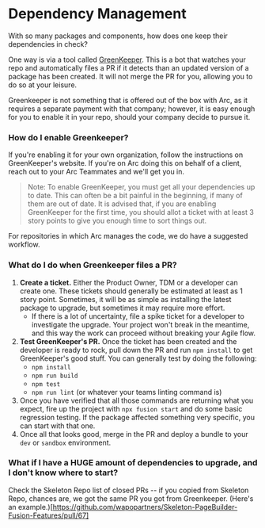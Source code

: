 # Dependency Management

With so many packages and components, how does one keep their dependencies in check?

One way is via a tool called [GreenKeeper](https://greenkeeper.io/#how-it-works). This is a bot that watches your repo and automatically files a PR if it detects than an updated version of a package has been created. It will not merge the PR for you, allowing you to do so at your leisure.

Greenkeeper is not something that is offered out of the box with Arc, as it requires a separate payment with that company; however, it is easy enough for you to enable it in your repo, should your company decide to pursue it.

### How do I enable Greenkeeper?

If you're enabling it for your own organization, follow the instructions on GreenKeeper's website. If you're on Arc doing this on behalf of a client, reach out to your Arc Teammates and we'll get you in.

> Note: To enable GreenKeeper, you must get all your dependencies up to date. This can often be a bit painful in the beginning, if many of them are out of date. It is advised that, if you are enabling GreenKeeper for the first time, you should allot a ticket with at least 3 story points to give you enough time to sort things out.

For repositories in which Arc manages the code, we do have a suggested workflow.

### What do I do when Greenkeeper files a PR?

1. **Create a ticket.** Either the Product Owner, TDM or a developer can create one. These tickets should generally be estimated at least as 1 story point. Sometimes, it will be as simple as installing the latest package to upgrade, but sometimes it may require more effort.
   - If there is a lot of uncertainty, file a spike ticket for a developer to investigate the upgrade. Your project won't break in the meantime, and this way the work can proceed without breaking your Agile flow.
1. **Test GreenKeeper's PR.** Once the ticket has been created and the developer is ready to rock, pull down the PR and run `npm install` to get GreenKeeper's good stuff. You can generally test by doing the following:
   - `npm install`
   - `npm run build`
   - `npm test`
   - `npm run lint` (or whatever your teams linting command is)
1. Once you have verified that all those commands are returning what you expect, fire up the project with `npx fusion start` and do some basic regression testing. If the package affected something very specific, you can start with that one.
1. Once all that looks good, merge in the PR and deploy a bundle to your `dev` or `sandbox` environment.

### What if I have a HUGE amount of dependencies to upgrade, and I don't know where to start?

Check the Skeleton Repo list of closed PRs -- if you copied from Skeleton Repo, chances are, we got the same PR you got from Greenkeeper. (Here's an example.)[https://github.com/wapopartners/Skeleton-PageBuilder-Fusion-Features/pull/67]
